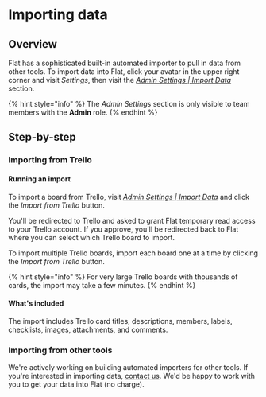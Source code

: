 # Importing data

## Overview

Flat has a sophisticated built-in automated importer to pull in data from other tools. To import data into Flat, click your avatar in the upper right corner and visit _Settings_, then visit the [_Admin Settings | Import Data_](https://go.flat.app/settings/import) section.

{% hint style="info" %}
The _Admin Settings_ section is only visible to team members with the **Admin** role.
{% endhint %}

## Step-by-step

### Importing from Trello

#### Running an import

To import a board from Trello, visit [_Admin Settings | Import Data_](https://go.flat.app/settings/import) and click the _Import from Trello_ button.

You'll be redirected to Trello and asked to grant Flat temporary read access to your Trello account. If you approve, you'll be redirected back to Flat where you can select which Trello board to import.

To import multiple Trello boards, import each board one at a time by clicking the _Import from Trello_ button.

{% hint style="info" %}
For very large Trello boards with thousands of cards, the import may take a few minutes.
{% endhint %}

#### What's included

The import includes Trello card titles, descriptions, members, labels, checklists, images, attachments, and comments.

### Importing from other tools

We're actively working on building automated importers for other tools. If you're interested in importing data, [contact us](../welcome/help-and-support.md). We'd be happy to work with you to get your data into Flat (no charge).
